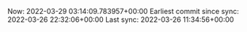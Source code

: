 Now: 2022-03-29 03:14:09.783957+00:00 Earliest commit since sync: 2022-03-26 22:32:06+00:00 Last sync: 2022-03-26 11:34:56+00:00
